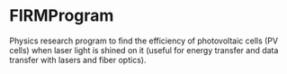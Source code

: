 # FIRMProgram
Physics research program to find the efficiency of photovoltaic cells (PV cells) when laser light is shined on it (useful for energy transfer and data transfer with lasers and fiber optics).

